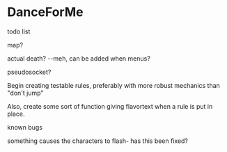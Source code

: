 DanceForMe
==========

todo list

map? 

actual death? --meh, can be added when menus?

pseudosocket? 

Begin creating testable rules, preferably with more robust mechanics than "don't jump"

Also, create some sort of function giving flavortext when a rule is put in place. 

known bugs

something causes the characters to flash- has this been fixed?
